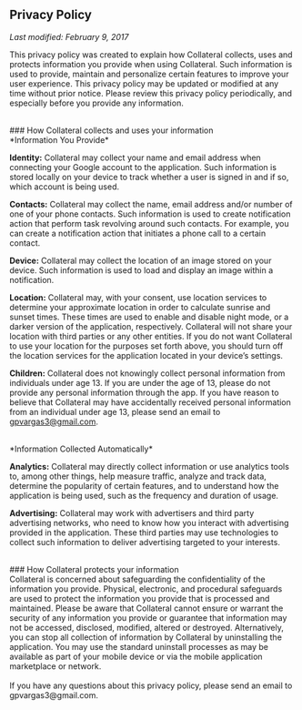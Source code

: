 ## Privacy Policy

*Last modified: February 9, 2017*

This privacy policy was created to explain how Collateral collects, uses and protects information you provide when using Collateral. Such information is used to provide, maintain and personalize certain features to improve your user experience. This privacy policy may be updated or modified at any time without prior notice. Please review this privacy policy periodically, and especially before you provide any information.

<br />
### How Collateral collects and uses your information

<br />
*Information You Provide*

**Identity:** Collateral may collect your name and email address when connecting your Google account to the application. Such information is stored locally on your device to track whether a user is signed in and if so, which account is being used.

**Contacts:** Collateral may collect the name, email address and/or number of one of your phone contacts. Such information is used to create notification action that perform task revolving around such contacts. For example, you can create a notification action that initiates a phone call to a certain contact.

**Device:** Collateral may collect the location of an image stored on your device. Such information is used to load and display an image within a notification.

**Location:** Collateral may, with your consent, use location services to determine your approximate location in order to calculate sunrise and sunset times. These times are used to enable and disable night mode, or a darker version of the application, respectively. Collateral will not share your location with third parties or any other entities. If you do not want Collateral to use your location for the purposes set forth above, you should turn off the location services for the application located in your device’s settings.

**Children:** Collateral does not knowingly collect personal information from individuals under age 13. If you are under the age of 13, please do not provide any personal information through the app. If you have reason to believe that Collateral may have accidentally received personal information from an individual under age 13, please send an email to gpvargas3@gmail.com.

<br />
*Information Collected Automatically*

**Analytics:** Collateral may directly collect information or use analytics tools to, among other things, help measure traffic, analyze and track data, determine the popularity of certain features, and to understand how the application is being used, such as the frequency and duration of usage.

**Advertising:** Collateral may work with advertisers and third party advertising networks, who need to know how you interact with advertising provided in the application. These third parties may use technologies to collect such information to deliver advertising targeted to your interests.

<br />
### How Collateral protects your information

<br />
Collateral is concerned about safeguarding the confidentiality of the information you provide. Physical, electronic, and procedural safeguards are used to protect the information you provide that is processed and maintained. Please be aware that Collateral cannot ensure or warrant the security of any information you provide or guarantee that information may not be accessed, disclosed, modified, altered or destroyed. Alternatively, you can stop all collection of information by Collateral by uninstalling the application. You may use the standard uninstall processes as may be available as part of your mobile device or via the mobile application marketplace or network.

<br />
<br />
If you have any questions about this privacy policy, please send an email to gpvargas3@gmail.com.
